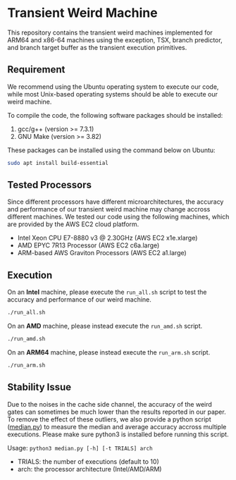 # Transient Weird Machine

This repository contains the transient weird machines implemented for ARM64 and x86-64 machines using the exception, TSX, branch predictor, and branch target buffer as the transient execution primitives.

## Requirement

We recommend using the Ubuntu operating system to execute our code, while most Unix-based operating systems should be able to execute our weird machine.

To compile the code, the following software packages should be installed:
1. gcc/g++ (version >= 7.3.1)
2. GNU Make (version >= 3.82)

These packages can be installed using the command below on Ubuntu:
```bash
sudo apt install build-essential
```

## Tested Processors

Since different processors have different microarchitectures, the accuracy and performance of our transient weird machine may change accross different machines. We tested our code using the following machines, which are provided by the AWS EC2 cloud platform.

- Intel Xeon CPU E7-8880 v3 @ 2.30GHz (AWS EC2 x1e.xlarge)
- AMD EPYC 7R13 Processor (AWS EC2 c6a.large)
- ARM-based AWS Graviton Processors (AWS EC2 a1.large)

## Execution

On an __Intel__ machine, please execute the `run_all.sh` script to test the accuracy and performance of our weird machine.
```bash
./run_all.sh
```

On an __AMD__ machine, please instead execute the `run_amd.sh` script.
```bash
./run_amd.sh
```

On an __ARM64__ machine, please instead execute the `run_arm.sh` script.
```bash
./run_arm.sh
```

## Stability Issue

Due to the noises in the cache side channel, the accuracy of the weird gates can sometimes be much lower than the results reported in our paper. To remove the effect of these outliers, we also provide a python script ([median.py](median.py)) to measure the median and average accuracy accross multiple executions. Please make sure python3 is installed before running this script.

Usage: `python3 median.py [-h] [-t TRIALS] arch`
- TRIALS: the number of executions (default to 10)
- arch: the processor architecture (Intel/AMD/ARM)
